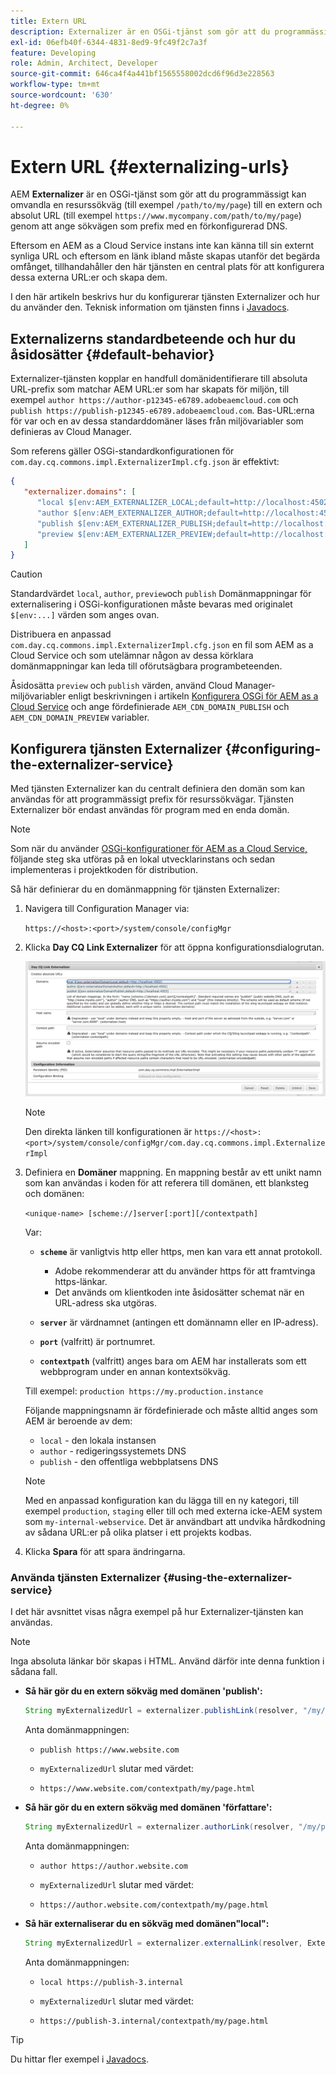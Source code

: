 ```yaml
---
title: Extern URL
description: Externalizer är en OSGi-tjänst som gör att du programmässigt kan omvandla en resurssökväg till en extern och absolut URL.
exl-id: 06efb40f-6344-4831-8ed9-9fc49f2c7a3f
feature: Developing
role: Admin, Architect, Developer
source-git-commit: 646ca4f4a441bf1565558002dcd6f96d3e228563
workflow-type: tm+mt
source-wordcount: '630'
ht-degree: 0%

---
```


# Extern URL {#externalizing-urls}

AEM **Externalizer** är en OSGi-tjänst som gör att du programmässigt kan omvandla en resurssökväg (till exempel `/path/to/my/page`) till en extern och absolut URL (till exempel `https://www.mycompany.com/path/to/my/page`) genom att ange sökvägen som prefix med en förkonfigurerad DNS.

Eftersom en AEM as a Cloud Service instans inte kan känna till sin externt synliga URL och eftersom en länk ibland måste skapas utanför det begärda omfånget, tillhandahåller den här tjänsten en central plats för att konfigurera dessa externa URL:er och skapa dem.

I den här artikeln beskrivs hur du konfigurerar tjänsten Externalizer och hur du använder den. Teknisk information om tjänsten finns i [Javadocs](https://www.adobe.io/experience-manager/reference-materials/cloud-service/javadoc/com/day/cq/commons/Externalizer.html).

## Externalizerns standardbeteende och hur du åsidosätter {#default-behavior}

Externalizer-tjänsten kopplar en handfull domänidentifierare till absoluta URL-prefix som matchar AEM URL:er som har skapats för miljön, till exempel `author https://author-p12345-e6789.adobeaemcloud.com` och `publish https://publish-p12345-e6789.adobeaemcloud.com`. Bas-URL:erna för var och en av dessa standarddomäner läses från miljövariabler som definieras av Cloud Manager.

Som referens gäller OSGi-standardkonfigurationen för `com.day.cq.commons.impl.ExternalizerImpl.cfg.json` är effektivt:

```json
{
   "externalizer.domains": [
      "local $[env:AEM_EXTERNALIZER_LOCAL;default=http://localhost:4502]",
      "author $[env:AEM_EXTERNALIZER_AUTHOR;default=http://localhost:4502]",
      "publish $[env:AEM_EXTERNALIZER_PUBLISH;default=http://localhost:4503]",
      "preview $[env:AEM_EXTERNALIZER_PREVIEW;default=http://localhost:4503]"
   ]
}
```

>[!CAUTION]
>
>Standardvärdet `local`, `author`, `preview`och `publish` Domänmappningar för externalisering i OSGi-konfigurationen måste bevaras med originalet `$[env:...]` värden som anges ovan.
>
>Distribuera en anpassad `com.day.cq.commons.impl.ExternalizerImpl.cfg.json` en fil som AEM as a Cloud Service och som utelämnar någon av dessa körklara domänmappningar kan leda till oförutsägbara programbeteenden.

Åsidosätta `preview` och `publish` värden, använd Cloud Manager-miljövariabler enligt beskrivningen i artikeln [Konfigurera OSGi för AEM as a Cloud Service](/help/implementing/deploying/configuring-osgi.md#cloud-manager-api-format-for-setting-properties) och ange fördefinierade `AEM_CDN_DOMAIN_PUBLISH` och `AEM_CDN_DOMAIN_PREVIEW` variabler.

## Konfigurera tjänsten Externalizer {#configuring-the-externalizer-service}

Med tjänsten Externalizer kan du centralt definiera den domän som kan användas för att programmässigt prefix för resurssökvägar. Tjänsten Externalizer bör endast användas för program med en enda domän.

>[!NOTE]
>
>Som när du använder [OSGi-konfigurationer för AEM as a Cloud Service,](/help/implementing/deploying/overview.md#osgi-configuration) följande steg ska utföras på en lokal utvecklarinstans och sedan implementeras i projektkoden för distribution.

Så här definierar du en domänmappning för tjänsten Externalizer:

1. Navigera till Configuration Manager via:

   `https://<host>:<port>/system/console/configMgr`

1. Klicka **Day CQ Link Externalizer** för att öppna konfigurationsdialogrutan.

   ![Externalizer OSGi-konfigurationen](./assets/externalizer-osgi.png)

   >[!NOTE]
   >
   >Den direkta länken till konfigurationen är `https://<host>:<port>/system/console/configMgr/com.day.cq.commons.impl.ExternalizerImpl`

1. Definiera en **Domäner** mappning. En mappning består av ett unikt namn som kan användas i koden för att referera till domänen, ett blanksteg och domänen:

   `<unique-name> [scheme://]server[:port][/contextpath]`

   Var:

   * **`scheme`** är vanligtvis http eller https, men kan vara ett annat protokoll.

      * Adobe rekommenderar att du använder https för att framtvinga https-länkar.
      * Det används om klientkoden inte åsidosätter schemat när en URL-adress ska utgöras.

   * **`server`** är värdnamnet (antingen ett domännamn eller en IP-adress).
   * **`port`** (valfritt) är portnumret.
   * **`contextpath`** (valfritt) anges bara om AEM har installerats som ett webbprogram under en annan kontextsökväg.

   Till exempel: `production https://my.production.instance`

   Följande mappningsnamn är fördefinierade och måste alltid anges som AEM är beroende av dem:

   * `local` - den lokala instansen
   * `author` - redigeringssystemets DNS
   * `publish` - den offentliga webbplatsens DNS

   >[!NOTE]
   >
   >Med en anpassad konfiguration kan du lägga till en ny kategori, till exempel `production`, `staging` eller till och med externa icke-AEM system som `my-internal-webservice`. Det är användbart att undvika hårdkodning av sådana URL:er på olika platser i ett projekts kodbas.

1. Klicka **Spara** för att spara ändringarna.

### Använda tjänsten Externalizer {#using-the-externalizer-service}

I det här avsnittet visas några exempel på hur Externalizer-tjänsten kan användas.

>[!NOTE]
>
>Inga absoluta länkar bör skapas i HTML. Använd därför inte denna funktion i sådana fall.

* **Så här gör du en extern sökväg med domänen &#39;publish&#39;:**

  ```java
  String myExternalizedUrl = externalizer.publishLink(resolver, "/my/page") + ".html";
  ```

  Anta domänmappningen:

   * `publish https://www.website.com`

   * `myExternalizedUrl` slutar med värdet:

   * `https://www.website.com/contextpath/my/page.html`

* **Så här gör du en extern sökväg med domänen &#39;författare&#39;:**

  ```java
  String myExternalizedUrl = externalizer.authorLink(resolver, "/my/page") + ".html";
  ```

  Anta domänmappningen:

   * `author https://author.website.com`

   * `myExternalizedUrl` slutar med värdet:

   * `https://author.website.com/contextpath/my/page.html`

* **Så här externaliserar du en sökväg med domänen&quot;local&quot;:**

  ```java
  String myExternalizedUrl = externalizer.externalLink(resolver, Externalizer.LOCAL, "/my/page") + ".html";
  ```

  Anta domänmappningen:

   * `local https://publish-3.internal`

   * `myExternalizedUrl` slutar med värdet:

   * `https://publish-3.internal/contextpath/my/page.html`

>[!TIP]
>
>Du hittar fler exempel i [Javadocs](https://www.adobe.io/experience-manager/reference-materials/cloud-service/javadoc/com/day/cq/commons/Externalizer.html).
